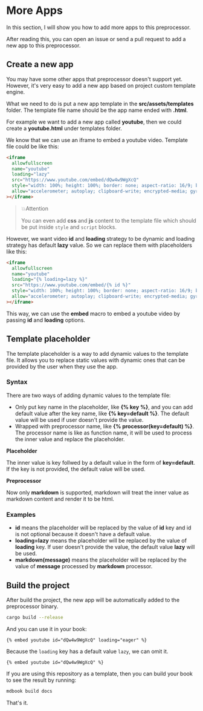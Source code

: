 # More Apps

In this section, I will show you how to add more apps to this preprocessor.

After reading this, you can open an issue or send a pull request to add a new app to this preprocessor.

## Create a new app

You may have some other apps that preprocessor doesn't support yet. However, it's very easy to add a new app based on project custom template engine.

What we need to do is put a new app template in the **src/assets/templates** folder. The template file name should be the app name ended with **.html**.

For example we want to add a new app called **youtube**, then we could create a **youtube.html** under templates folder.

We know that we can use an iframe to embed a youtube video. Template file could be like this:

```html
<iframe
  allowfullscreen
  name="youtube"
  loading="lazy"
  src="https://www.youtube.com/embed/dQw4w9WgXcQ"
  style="width: 100%; height: 100%; border: none; aspect-ratio: 16/9; border-radius: 1rem; background: black"
  allow="accelerometer; autoplay; clipboard-write; encrypted-media; gyroscope; picture-in-picture; web-share"
></iframe>
```

> 💥Attention
>
> You can even add **css** and **js** content to the template file which should be put inside `style` and `script` blocks.

However, we want video **id** and **loading** strategy to be dynamic and loading strategy has default **lazy** value. So we can replace them with placeholders like this:

```html
<iframe
  allowfullscreen
  name="youtube"
  loading="{% loading=lazy %}"
  src="https://www.youtube.com/embed/{% id %}"
  style="width: 100%; height: 100%; border: none; aspect-ratio: 16/9; border-radius: 1rem; background: black"
  allow="accelerometer; autoplay; clipboard-write; encrypted-media; gyroscope; picture-in-picture; web-share"
></iframe>
```

This way, we can use the **embed** macro to embed a youtube video by passing **id** and **loading** options.

## Template placeholder

The template placeholder is a way to add dynamic values to the template file. It allows you to replace static values with dynamic ones that can be provided by the user when they use the app.

### Syntax

There are two ways of adding dynamic values to the template file:

- Only put key name in the placeholder, like **{% key %}**, and you can add default value after the key name, like **{% key=default %}**. The default value will be used if user doesn't provide the value.
- Wrapped with preprocessor name, like **{% processor(key=default) %}**. The processor name is like as function name, it will be used to process the inner value and replace the placeholder.

**Placeholder**

The inner value is key follwed by a default value in the form of **key=default**. If the key is not provided, the default value will be used.

**Preprocessor**

Now only **markdown** is supported, markdown will treat the inner value as markdown content and render it to be html.

### Examples

- **id** means the placeholder will be replaced by the value of **id** key and id is not optional because it doesn't have a default value.
- **loading=lazy** means the placeholder will be replaced by the value of **loading** key. If user doesn't provide the value, the default value **lazy** will be used.
- **markdown(message)** means the placeholder will be replaced by the value of **message** processed by **markdown** processor.

## Build the project

After build the project, the new app will be automatically added to the preprocessor binary.

```sh
cargo build --release
```

And you can use it in your book:

<!-- embed ignore begin -->

```text
{% embed youtube id="dQw4w9WgXcQ" loading="eager" %}
```

Because the `loading` key has a default value `lazy`, we can omit it.

```text
{% embed youtube id="dQw4w9WgXcQ" %}
```

<!-- embed ignore end -->

If you are using this repository as a template, then you can build your book to see the result by running:

```sh
mdbook build docs
```

That's it.
